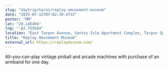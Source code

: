 ```yaml
---
slug: "daytrip/na/us/replay-amusement-museum"
date: "2025-07-12T07:02:39.473Z"
poster: "MM"
lat: "28.146404"
lng: "-82.755604"
location: "East Tarpon Avenue, Santos Isle Apartment Complex, Tarpon Springs, Pinellas County, Florida, 34689, United States"
title: "Replay Amusement Museum"
external_url: https://replaymuseum.com/
---
```

All-you-can-play vintage pinball and arcade machines with purchase of an armband for one day.